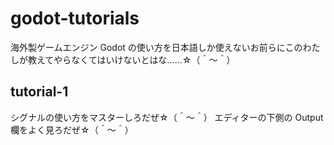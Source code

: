 # godot-tutorials
海外製ゲームエンジン Godot の使い方を日本語しか使えないお前らにこのわたしが教えてやらなくてはいけないとはな……☆（＾～＾）

## tutorial-1
シグナルの使い方をマスターしろだぜ☆（＾～＾） エディターの下側の Output 欄をよく見ろだぜ☆（＾～＾）

